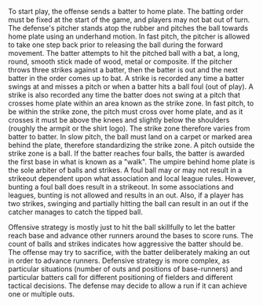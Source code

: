 To start play, the offense sends a batter to home plate. The batting
order must be fixed at the start of the game, and players may not bat 
out of turn. The defense's pitcher stands atop the rubber and
pitches the ball towards home plate using an underhand motion. 
In fast pitch, the pitcher is allowed to take one step back prior to releasing 
the ball during the forward movement. The batter attempts to hit the pitched ball 
with a bat, a long, round, smooth stick made of wood, metal or composite. If the 
pitcher throws three strikes against a batter, then the batter is out and the next 
batter in the order comes up to bat. A strike is recorded any time a batter swings 
at and misses a pitch or when a batter hits a ball foul (out of play). A strike
is also recorded any time the batter does not swing at a pitch that crosses home plate 
within an area known as the strike zone. In fast pitch, to be within the strike zone, 
the pitch must cross over home plate, and as it crosses it must be above the knees and 
slightly below the shoulders (roughly the armpit or the shirt logo). The strike zone
therefore varies from batter to batter. In slow pitch, the ball must land on a carpet 
or marked area behind the plate, therefore standardizing the strike zone. A pitch outside 
the strike zone is a ball. If the batter reaches four balls, the batter is awarded the 
first base in what is known as a "walk". The umpire behind home plate is the sole arbiter 
of balls and strikes. A foul ball may or may not result in a strikeout dependent upon
what association and local league rules. However, bunting a foul ball does result in a
strikeout. In some associations and leagues, bunting is not allowed and results in an out. 
Also, if a player has two strikes, swinging and partially hitting the ball can result in an 
out if the catcher manages to catch the tipped ball.

Offensive strategy is mostly just to hit the ball skillfully to let the
batter reach base and advance other runners around the bases to score
runs. The count of balls and strikes indicates how aggressive the batter
should be. The offense may try to sacrifice, with the batter deliberately 
making an out in order to advance runners. Defensive strategy is more complex, 
as particular situations (number of outs and positions of base-runners) and 
particular batters call for different positioning of fielders and different tactical decisions. 
The defense may decide to allow a run if it can achieve one or multiple outs.